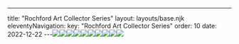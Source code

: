 ---
title: "Rochford Art Collector Series"
layout: layouts/base.njk
eleventyNavigation:
  key: "Rochford Art Collector Series"
  order: 10
date: 2022-12-22
---![](https://s3.eu-west-1.amazonaws.com/jessicaakerman.com/9+Living.png)![](https://s3.eu-west-1.amazonaws.com/jessicaakerman.com/8+And.png)![](https://s3.eu-west-1.amazonaws.com/jessicaakerman.com/7+Working.png)![](https://s3.eu-west-1.amazonaws.com/jessicaakerman.com/6+Of.png)![](https://s3.eu-west-1.amazonaws.com/jessicaakerman.com/5+Standards.png)![](https://s3.eu-west-1.amazonaws.com/jessicaakerman.com/4+Your.png)![](https://s3.eu-west-1.amazonaws.com/jessicaakerman.com/3+Change.png)![](https://s3.eu-west-1.amazonaws.com/jessicaakerman.com/2+To.png)![](https://s3.eu-west-1.amazonaws.com/jessicaakerman.com/1+Start.png)![](https://s3.eu-west-1.amazonaws.com/jessicaakerman.com/StartToChangeYourStandardsOfWorkingAndLiving(RochfordArtCollectorSeries)_21.0x8.1_DigitalPrintOnCard.jpg)